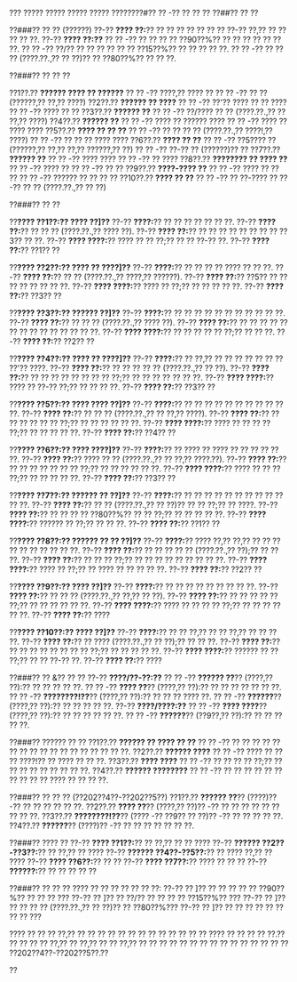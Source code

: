 ??? ????? ????? ????? ????? ????????#?? ?? -?? ?? ?? ??
??##?? ?? ??

??###?? ?? ?? (??????)
??-?? **???? ??:**?? ?? ?? ?? ?? ?? ?? ?? ??-?? ??,?? ?? ?? ?? ?? ??.
??-?? **???? ??:??**
?? ?? -?? ?? ?? ?? ?? ??90??%?? ?? ?? ?? ?? ?? ?? ??.
?? ?? -?? ??/?? ?? ?? ?? ?? ?? ?? ??15??%?? ?? ?? ?? ?? ??.
?? ?? -?? ?? ?? ?? (????.??.,?? ?? ??)?? ?? ??80??%?? ?? ?? ??.

??###?? ?? ?? ??

??1??.?? **?????? ???? ?? ??????**
??  ?? -?? ????,?? ???? ??
??  ?? -?? ?? ?? (??????,?? ??,?? ????)
??2??.?? **?????? ?? ????**
??  ?? -?? ??'?? ???? ?? ?? ????
??  ?? -?? ???? ?? ??
??3??.?? **?????? ??**
??  ?? -?? ??/???? ?? ?? (????.??.,?? ?? ??,?? ????)
??4??.?? **?????? ??**
??  ?? -?? ???? ?? ?????? ????
??  ?? -?? ???? ?? ???? ????
??5??.?? **???? ?? ?? ??**
??  ?? -?? ?? ?? ?? ?? (????.??.,?? ????!,?? ????)
??  ?? -?? ?? ?? ?? ???? ????
??6??.?? **???? ?? ??**
??  ?? -?? ??5???? ?? (??????,?? ??,?? ??,?? ??????,?? ??)
??  ?? -?? ??-?? ?? (??????)?? ??
??7??.?? **?????? ??**
??  ?? -?? ???? ????
??  ?? -?? ?? ????
??8??.?? **???????? ?? ???? ??**
??  ?? -?? ???? ??
??  ?? -?? ?? ??
??9??.?? **????-???? ??**
??  ?? -?? ???? ?? ?? ??
??  ?? -?? ?????? ?? ?? ?? ??
??10??.?? **???? ?? ??**
??   ?? -?? ?? ??-????
??   ?? -?? ?? ?? (????.??.,?? ?? ??)

??###?? ?? ??

??**???? ??1??:?? ???? ??]??**
??-?? **????:**?? ?? ?? ?? ?? ?? ?? ??.
??-?? **???? ??:**?? ?? ?? ?? (????.??.,?? ???? ??).
??-?? **???? ??:**?? ?? ?? ?? ?? ?? ?? ?? ?? ??3?? ?? ??.
??-?? **???? ????:**?? ???? ?? ?? ??;?? ?? ?? ??-?? ??.
??-?? **???? ??:**?? ??1?? ??

??**???? ??2??:?? ???? ?? ????]??**
??-?? **????:**?? ?? ?? ?? ?? ???? ?? ?? ??.
??-?? **???? ??:**?? ?? ?? (????.??.,?? ????,?? ??????).
??-?? **???? ??:**?? ??5?? ?? ?? ?? ?? ?? ?? ?? ??.
??-?? **???? ????:**?? ???? ?? ??;?? ?? ?? ?? ?? ??.
??-?? **???? ??:**?? ??3?? ??

??**???? ??3??:?? ?????? ??]??**
??-?? **????:**?? ?? ?? ?? ?? ?? ?? ?? ?? ?? ?? ??.
??-?? **???? ??:**?? ?? ?? ?? (????.??.,?? ???? ??).
??-?? **???? ??:**?? ?? ?? ?? ?? ?? ?? ?? ?? ?? ?? ?? ?? ?? ??.
??-?? **???? ????:**?? ?? ?? ?? ?? ?? ??;?? ?? ?? ??.
??-?? **???? ??:**?? ??2?? ??

??**???? ??4??:?? ???? ?? ????]??**
??-?? **????:**?? ?? ??,?? ?? ?? ?? ?? ?? ?? ?? ??'?? ????.
??-?? **???? ??:**?? ?? ?? ?? ?? ?? (????.??.,?? ?? ??).
??-?? **???? ??:**?? ?? ?? ?? ?? ?? ?? ?? ?? ??;?? ?? ?? ?? ?? ?? ?? ??.
??-?? **???? ????:**?? ???? ?? ??-?? ??;?? ?? ?? ?? ??.
??-?? **???? ??:**?? ??3?? ??

??**???? ??5??:?? ???? ???? ??]??**
??-?? **????:**?? ?? ?? ?? ?? ?? ?? ?? ?? ?? ?? ??.
??-?? **???? ??:**?? ?? ?? ?? (????.??.,?? ?? ??,?? ????).
??-?? **???? ??:**?? ?? ?? ?? ?? ?? ?? ??;?? ?? ?? ?? ?? ?? ??.
??-?? **???? ????:**?? ???? ?? ?? ?? ?? ??;?? ?? ?? ?? ?? ??.
??-?? **???? ??:**?? ??4?? ??

??**???? ??6??:?? ???? ????]??**
??-?? **????:**?? ?? ???? ?? ???? ?? ?? ?? ?? ?? ??.
??-?? **???? ??:**?? ???? ?? ?? (????.??.,?? ?? ??,?? ????.??).
??-?? **???? ??:**?? ?? ?? ?? ?? ?? ?? ?? ??;?? ?? ?? ?? ?? ?? ??.
??-?? **???? ????:**?? ???? ?? ?? ?? ??;?? ?? ?? ?? ?? ??.
??-?? **???? ??:**?? ??3?? ??

??**???? ??7??:?? ?????? ?? ??]??**
??-?? **????:**?? ?? ?? ?? ?? ?? ?? ?? ?? ?? ?? ?? ??.
??-?? **???? ??:**?? ?? ?? (????.??.,?? ?? ??)?? ?? ?? ??;?? ?? ????.
??-?? **???? ??:**?? ?? ?? ?? ?? ??80??%?? ?? ?? ??;?? ?? ?? ?? ?? ??.
??-?? **???? ????:**?? ?????? ?? ??;?? ?? ?? ??.
??-?? **???? ??:**?? ??1?? ??

??**???? ??8??:?? ?????? ?? ?? ??]??**
??-?? **????:**?? ???? ??,?? ??,?? ?? ?? ?? ?? ?? ?? ?? ?? ?? ??.
??-?? **???? ??:**?? ?? ?? ?? ?? ?? (????.??.,?? ??);?? ?? ?? ??.
??-?? **???? ??:**?? ?? ?? ?? ??;?? ?? ?? ?? ?? ?? ?? ?? ?? ??.
??-?? **???? ????:**?? ???? ?? ??;?? ?? ???? ?? ?? ?? ?? ??.
??-?? **???? ??:**?? ??2?? ??

??**???? ??9??:?? ???? ??]??**
??-?? **????:**?? ?? ?? ?? ?? ?? ?? ?? ?? ??.
??-?? **???? ??:**?? ?? ?? ?? (????.??.,?? ??,?? ?? ??).
??-?? **???? ??:**?? ?? ?? ?? ?? ?? ??;?? ?? ?? ?? ?? ?? ??.
??-?? **???? ????:**?? ???? ?? ?? ?? ?? ??;?? ?? ?? ?? ?? ?? ??.
??-?? **???? ??:**?? ????

??**???? ??10??:?? ???? ??]??**
??-?? **????:**?? ?? ?? ??,?? ?? ?? ??,?? ?? ?? ?? ??.
??-?? **???? ??:**?? ?? ???? (????.??.,?? ?? ??);?? ?? ?? ??.
??-?? **???? ??:**?? ?? ?? ?? ?? ?? ?? ?? ?? ??;?? ?? ?? ?? ?? ??.
??-?? **???? ????:**?? ?????? ?? ?? ??;?? ?? ?? ??-?? ??.
??-?? **???? ??:**?? ????

??###?? ?? &?? ?? ??
??-?? **????/??-??:??**
?? ?? -?? **?????? ??**?? (????,?? ??):?? ?? ?? ?? ?? ??.
?? ?? -?? **???? ??**?? (????,?? ??):?? ?? ?? ?? ?? ?? ?? ??.
?? ?? -?? **????????!??**?? (????,?? ??):?? ?? ?? ?? ???? ??.
?? ?? -?? **??????**?? (????,?? ??):?? ?? ?? ?? ?? ??.
??-?? **????/????:??**
?? ?? -?? **???? ????**?? (????,?? ??):?? ?? ?? ?? ?? ?? ??.
?? ?? -?? **??????**?? (??9??,?? ??):?? ?? ?? ?? ?? ??.

??###?? ?????? ?? ??
??1??.?? **?????? ?? ???? ?? ??**
??  ?? -?? ?? ?? ?? ?? ?? ?? ?? ?? ?? ?? ?? ?? ?? ?? ?? ?? ??.
??2??.?? **?????? ????**
??  ?? -?? ???? ?? ?? ?? ????!?? ?? ???? ?? ?? ??.
??3??.?? **???? ????**
??  ?? -?? ?? ?? ?? ?? ??;?? ?? ?? ?? ?? ?? ?? ?? ?? ??.
??4??.?? **?????? ????????**
??  ?? -?? ?? ?? ?? ?? ?? ?? ?? ?? ?? ?? ???? ?? ?? ?? ??.

??###?? ?? ?? ?? (??202??4??-??202??5??)
??1??.?? **?????? ??**?? (????)?? -?? ?? ?? ?? ?? ?? ??.
??2??.?? **???? ??**?? (????,?? ??)?? -?? ?? ?? ?? ?? ?? ?? ?? ?? ??.
??3??.?? **????????!??**?? (???? -?? ??9?? ?? ??)?? -?? ?? ?? ?? ?? ??.
??4??.?? **??????**?? (????)?? -?? ?? ?? ?? ?? ?? ?? ??.

??###?? ???? ??
??-?? **???? ??1??:**?? ?? ??,?? ?? ?? ????
??-?? **?????? ??2??-??3??:**?? ?? ??,?? ?? ????
??-?? **?????? ??4??-??5??:**?? ?? ???? ??,?? ?? ????
??-?? **???? ??6??:**?? ?? ??
??-?? **???? ??7??:**?? ???? ?? ?? ??
??-?? **??????:**?? ?? ?? ?? ?? ??

??###?? ?? ?? ??
???? ?? ?? ?? ?? ?? ?? ??:
??-?? ?? ]?? ?? ?? ?? ?? ?? ??90??%?? ?? ?? ?? ???
??-?? ?? ]?? ?? ??/?? ?? ?? ?? ?? ??15??%?? ???
??-?? ?? ]?? ?? ?? ?? ?? (????.??.,?? ?? ??)?? ?? ??80??%???
??-?? ?? ]?? ?? ?? ?? ?? ?? ?? ?? ?? ???

???? ?? ?? ?? ??,?? ?? ?? ?? ?? ?? ?? ?? ?? ?? ?? ?? ?? ?? ???? ?? ?? ?? ?? ??.?? ?? ?? ?? ?? ??,?? ?? ??,?? ?? ?? ??,?? ?? ?? ?? ?? ?? ?? ?? ?? ?? ?? ?? ?? ?? ?? ?? ??202??4??-??202??5??.??

??